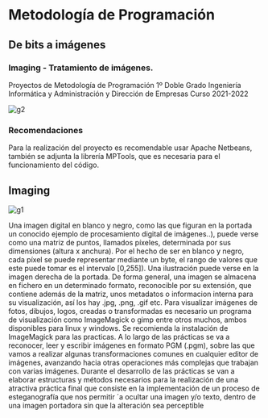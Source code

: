 # Metodología de Programación
## De bits a imágenes
### Imaging - Tratamiento de imágenes.

Proyectos de Metodología de Programación
1º Doble Grado Ingeniería Informática y Administración y Dirección de Empresas
Curso 2021-2022

![g2](https://user-images.githubusercontent.com/82287587/192602943-0e90484d-0300-4ff2-93fe-c77e87203e50.png)

### Recomendaciones
Para la realización del proyecto es recomendable usar Apache Netbeans, 
también se adjunta la librería MPTools, que es necesaria para el 
funcionamiento del código.

 ## Imaging 
 
 ![g1](https://user-images.githubusercontent.com/82287587/192603492-5d794e22-6b51-4843-b8af-4aaca356b4f9.png)

Una imagen digital en blanco y negro, como las que figuran en la
portada  un conocido ejemplo de procesamiento
digital de imágenes..), puede verse como una matriz de puntos, llamados
píxeles, determinada por sus dimensiones (altura x anchura). Por el hecho
de ser en blanco y negro, cada píxel se puede representar mediante un
byte, el rango de valores que este puede tomar es el intervalo [0,255]).
Una ilustración puede verse en la imagen derecha de la portada.
De forma general, una imagen se almacena en fichero en un determinado
formato, reconocible por su extensión, que contiene además de la matriz,
unos metadatos o informacion interna para su visualización, así los hay
.jpg, .png, .gif etc. Para visualizar imágenes de fotos, dibujos, logos,
creadas o transformadas es necesario un programa de visualización como
ImageMagick o gimp entre otros muchos, ambos 
disponibles para linux y windows. 
Se recomienda la instalación de ImageMagick
para las practicas. 
A lo largo de las prácticas se va a reconocer, leer y escribir imágenes
en formato PGM (.pgm), sobre las que vamos a realizar algunas transformaciones
comunes en cualquier editor de imágenes, avanzando hacia otras operaciones
más complejas que trabajan con varias imágenes. 
Durante el desarrollo
de las prácticas se van a elaborar estructuras y métodos necesarios para
la realización de una atractiva práctica final que consiste en la implementación
de un proceso de esteganografía que nos permitir ´a ocultar una imagen y/o
texto, dentro de una imagen portadora sin que la alteración sea perceptible
